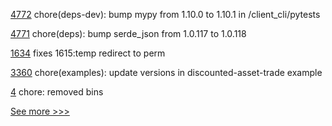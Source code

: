 
[4772](https://github.com/hyperledger/iroha/pull/4772) chore(deps-dev): bump mypy from 1.10.0 to 1.10.1 in /client_cli/pytests

[4771](https://github.com/hyperledger/iroha/pull/4771) chore(deps): bump serde_json from 1.0.117 to 1.0.118

[1634](https://github.com/hyperledger/besu-docs/pull/1634) fixes 1615:temp redirect to perm

[3360](https://github.com/hyperledger/cacti/pull/3360) chore(examples): update versions in discounted-asset-trade example

[4](https://github.com/hyperledger-labs/signare/pull/4) chore: removed bins


[See more >>>](https://start-here.hyperledger.org/pull-requests)
